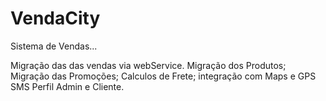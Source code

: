 VendaCity
=========
Sistema de Vendas...

Migração das das vendas via webService.
Migração dos Produtos;
Migração das Promoções;
Calculos de Frete;
integração com Maps e GPS
SMS
Perfil Admin e Cliente.
